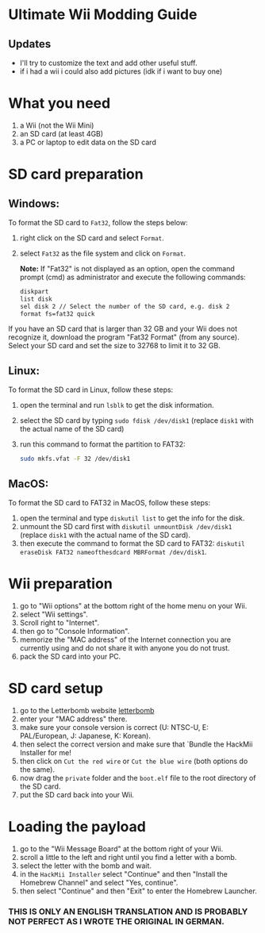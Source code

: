 # Ultimate Wii Modding Guide

## Updates

- I'll try to customize the text and add other useful stuff.
- if i had a wii i could also add pictures (idk if i want to buy one)

# What you need

1. a Wii (not the Wii Mini)
2. an SD card (at least 4GB)
3. a PC or laptop to edit data on the SD card

# SD card preparation

## Windows:

To format the SD card to `Fat32`, follow the steps below:

1. right click on the SD card and select `Format`.
2. select `Fat32` as the file system and click on `Format`. 
   
   **Note:** If "Fat32" is not displayed as an option, open the command prompt (cmd) as administrator and execute the following commands:

   ```sh
   diskpart
   list disk
   sel disk 2 // Select the number of the SD card, e.g. disk 2
   format fs=fat32 quick

If you have an SD card that is larger than 32 GB and your Wii does not recognize it, download the program "Fat32 Format" (from any source). Select your SD card and set the size to 32768 to limit it to 32 GB.

## Linux:

To format the SD card in Linux, follow these steps:

1. open the terminal and run `lsblk` to get the disk information.
2. select the SD card by typing `sudo fdisk /dev/disk1` (replace `disk1` with the actual name of the SD card)
3. run this command to format the partition to FAT32:

   ```bash
   sudo mkfs.vfat -F 32 /dev/disk1

## MacOS:

To format the SD card to FAT32 in MacOS, follow these steps:

1. open the terminal and type `diskutil list` to get the info for the disk.
2. unmount the SD card first with `diskutil unmountDisk /dev/disk1` (replace `disk1` with the actual name of the SD card).
3. then execute the command to format the SD card to FAT32: `diskutil eraseDisk FAT32 nameofthesdcard MBRFormat /dev/disk1`.

# Wii preparation

1. go to "Wii options" at the bottom right of the home menu on your Wii.
2. select "Wii settings".
3. Scroll right to "Internet".
4. then go to "Console Information".
5. memorize the "MAC address" of the Internet connection you are currently using and do not share it with anyone you do not trust.
6. pack the SD card into your PC.

# SD card setup

1. go to the Letterbomb website [letterbomb](https://please.hackmii.com/)
2. enter your "MAC address" there.
3. make sure your console version is correct (U: NTSC-U, E: PAL/European, J: Japanese, K: Korean).
4. then select the correct version and make sure that `Bundle the HackMii Installer for me!
5. then click on `Cut the red wire` or `Cut the blue wire` (both options do the same).
6. now drag the `private` folder and the `boot.elf` file to the root directory of the SD card.
7. put the SD card back into your Wii.

# Loading the payload

1. go to the "Wii Message Board" at the bottom right of your Wii.
2. scroll a little to the left and right until you find a letter with a bomb.
3. select the letter with the bomb and wait.
4. in the `HackMii Installer` select "Continue" and then "Install the Homebrew Channel" and select "Yes, continue".
5. then select "Continue" and then "Exit" to enter the Homebrew Launcher.

### **THIS IS ONLY AN ENGLISH TRANSLATION AND IS PROBABLY NOT PERFECT AS I WROTE THE ORIGINAL IN GERMAN.**

